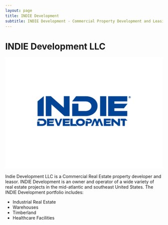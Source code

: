 ```yaml
---
layout: page
title: INDIE Development
subtitle: INDIE Development - Commercial Property Development and Leasing
---
```


# INDIE Development LLC

![INDIE Development Logo](img/indie_development_logo.png)

Indie Development LLC is a Commercial Real Estate property developer and leasor. 
INDIE Development is an owner and operator of a wide variety of real estate projects in the mid-atlantic and southeast United States. The INDIE Development portfolio includes:
- Industrial Real Estate
- Warehouses
- Timberland
- Healthcare Facilities




